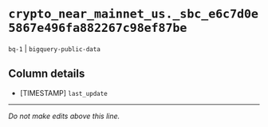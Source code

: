 # `crypto_near_mainnet_us._sbc_e6c7d0e5867e496fa882267c98ef87be`
`bq-1` | `bigquery-public-data`

## Column details
* [TIMESTAMP] `last_update`

-------------------------------------------------------------------------------
*Do not make edits above this line.*
